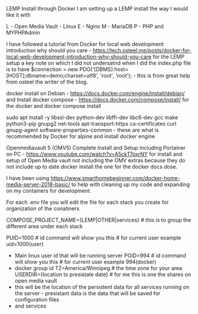 LEMP Install through Docker I am setting up a LEMP install the way I would like it with

L - Open Media Vault - Linux
E - Nginx
M - MariaDB
P - PHP and MYPHPAdmin

I have followed a tutorial from Docker for local web development introduction why should you care - https://tech.osteel.me/posts/docker-for-local-web-development-introduction-why-should-you-care for the LEMP setup a key note on which I did not undersatnd when I did the index.php file is to have $connection = new PDO('[DBMS]:host=[HOST];dbname=demo;charset=utf8', 'root', 'root'); - this is from great help from osteel the writer of the blog.

docker install on Debian - https://docs.docker.com/engine/install/debian/ and Install docker compose - https://docs.docker.com/compose/install/ for the docker and docker compose install

sudo apt install -y libssl-dev python-dev libffi-dev libc6-dev gcc make python3-pip gnupg2 net-tools apt-transport-https ca-certificates curl gnupg-agent software-properties-common - these are what is recommended by Docker for alpine and install docker engine

Openmediavault 5 (OMV5) Complete Install and Setup including Portainer on PC - https://www.youtube.com/watch?v=A5ckT7pxrNY for install and setup of Open Media vault not including the OMV extras because they do not include up to date docker install the one for the docker docs dose.

I have been using https://www.smarthomebeginner.com/docker-home-media-server-2018-basic/ to help with cleaning up my code and expanding on my containers for development.

For each .env file you will edit the file for each stack you create for organization of the conatiners

COMPOSE_PROJECT_NAME={LEMP|OTHER|services} # this is to group the different area under each stack

PUID=1000 # id command will show you this # for current user example uid=1000(user)
* Main linux user id that will be running server
PGID=994 # id command will show you this # for current user example 994(docker)
* docker group id
TZ=America/Winnipeg # the time zone for your area
USERDIR={location to presistate date} # for me this is one the shares on open media vault
* this will be the location of the persistent data for all services running on the server - presistant data is the data that will be saved for configuration files
* and services

